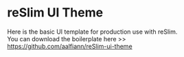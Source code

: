 reSlim UI Theme
=======

Here is the basic UI template for production use with reSlim.  
You can download the boilerplate here >> https://github.com/aalfiann/reSlim-ui-theme